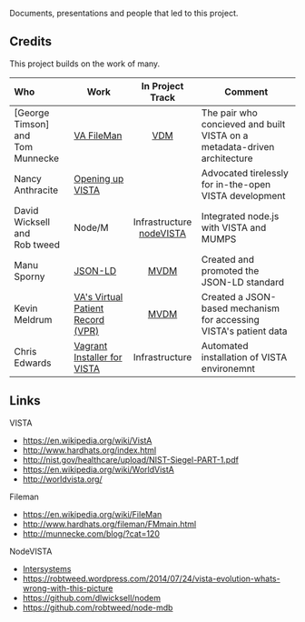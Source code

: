 Documents, presentations and people that led to this project.

## Credits
This project builds on the work of many.

Who | Work | In Project Track  | Comment
:--- | --- | :---: | ---
[George Timson] and <br>Tom Munnecke | [VA FileMan](https://en.wikipedia.org/wiki/FileMan) | [VDM](https://github.com/vistadataproject/VDM) | The pair who concieved and built VISTA on a metadata-driven architecture
Nancy Anthracite | [Opening up VISTA](http://worldvista.org) | &nbsp;  | Advocated tirelessly for in-the-open VISTA development
David Wicksell and <br>Rob tweed | Node/M | Infrastructure <br>[nodeVISTA](https://github.com/vistadataproject/nodeVISTA) | Integrated node.js with VISTA and MUMPS
Manu Sporny | [JSON-LD](http://json-ld.org/) | [MVDM](https://github.com/vistadataproject/MVDM)  |  Created and promoted the JSON-LD standard
Kevin Meldrum | [VA's Virtual Patient Record (VPR)](http://www.va.gov/vdl/application.asp?appid=197) | [MVDM](https://github.com/vistadataproject/MVDM) |  Created a JSON-based mechanism for accessing VISTA's patient data 
Chris Edwards | [Vagrant Installer for VISTA](https://www.osehra.org/blog/automated-vista-installation-and-testing-using-vagrant) | Infrastructure | Automated installation of VISTA environemnt

## Links

VISTA
* https://en.wikipedia.org/wiki/VistA
* http://www.hardhats.org/index.html
* http://nist.gov/healthcare/upload/NIST-Siegel-PART-1.pdf
* https://en.wikipedia.org/wiki/WorldVistA
* http://worldvista.org/


Fileman
* https://en.wikipedia.org/wiki/FileMan
* http://www.hardhats.org/fileman/FMmain.html
* http://munnecke.com/blog/?cat=120


NodeVISTA
* [Intersystems](https://www.google.com/search?q=intersystems+cache+node.js+VISTA&espv=2&biw=1025&bih=666&source=lnms&tbm=isch&sa=X&ved=0ahUKEwiLtN7gmqjKAhUELaYKHaoODKAQ_AUICCgD&dpr=1.25#imgrc=_)
* https://robtweed.wordpress.com/2014/07/24/vista-evolution-whats-wrong-with-this-picture
* https://github.com/dlwicksell/nodem
* https://github.com/robtweed/node-mdb

